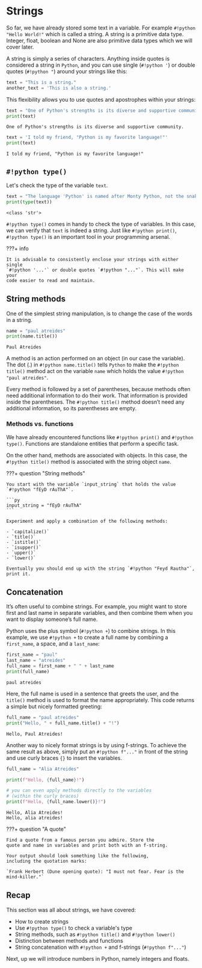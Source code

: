 # Strings

So far, we have already stored some text in a variable. For example 
`#!python "Hello World!"` which is called a string. A string is a primitive data
type. Integer, float, boolean and None are also primitive data types which we 
will cover later.

A string is simply a series of characters. Anything inside quotes is considered
a string in `Python`, and you can use single (`#!python '`) or double 
quotes (`#!python "`)
around your strings like this:

```py
text = "This is a string."
another_text = 'This is also a string.'
```

This flexibility allows you to use quotes and apostrophes within your strings:

```py
text = "One of Python's strengths is its diverse and supportive community."
print(text)
```

```title=">>> Output"
One of Python's strengths is its diverse and supportive community.
```

```py
text = 'I told my friend, "Python is my favorite language!"'
print(text)
```

```title=">>> Output"
I told my friend, "Python is my favorite language!"
```

## `#!python type()`

Let's check the type of the variable `text`.

```py
text = "The language 'Python' is named after Monty Python, not the snake."
print(type(text))
```

```title=">>> Output"
<class 'str'>
```

`#!python type()` comes in handy to check the type of variables. In this 
case, we can verify that `text` is indeed a string. Just like 
`#!python print()`, `#!python type()` 
is an important tool in your programming arsenal.

???+ info

    It is advisable to consistently enclose your strings with either single 
    `#!python '...'` or double quotes `#!python "..."`. This will make your 
    code easier to read and maintain.

## String methods

One of the simplest string manipulation, is to change the case of 
the words in a string.

```py hl_lines="2"
name = "paul atreides"
print(name.title())
```

```title=">>> Output"
Paul Atreides
```

A method is an action performed on an object (in our case the 
variable). The dot (.) in `#!python name.title()` tells `Python` to 
make the `#!python title()` method act on the variable `name` which holds 
the value `#!python "paul atreides"`.

Every method is followed by a set of parentheses, because methods often need
additional information to do their work. That information is
provided inside the parentheses. The `#!python title()` method doesn’t need
any additional information, so its parentheses are empty.

### Methods vs. functions

We have already encountered functions like `#!python print()` and `#!python 
type()`. Functions are standalone entities that perform a specific task.

On the other hand, methods are associated with objects. In this case, the 
`#!python title()` method is associated with the string object `name`.

???+ question "String methods"

    You start with the variable `input_string` that holds the value 
    `#!python "fEyD rAuThA"`. 

    ```py
    input_string = "fEyD rAuThA"
    ```

    Experiment and apply a combination of the following methods:

    - `capitalize()`
    - `title()`
    - `istitle()`
    - `isupper()`
    - `upper()`
    - `lower()`

    Eventually you should end up with the string `#!python "Feyd Rautha"`, 
    print it.
    
## Concatenation

It’s often useful to combine strings. For example, you might want to store
first and last name in separate variables, and then combine them when
you want to display someone’s full name.

Python uses the plus symbol (`#!python +`) to combine strings. In this 
example, we use `#!python +` to create a full name by combining a 
`first_name`, a space, and a `last_name`:

```py
first_name = "paul"
last_name = "atreides"
full_name = first_name + " " + last_name
print(full_name)
```

```title=">>> Output"
paul atreides
```

Here, the full name is used in a sentence that greets the user, and
the `title()` method is used to format the name appropriately. This code
returns a simple but nicely formatted greeting:

```py
full_name = "paul atreides"
print("Hello, " + full_name.title() + "!")
```

```title=">>> Output"
Hello, Paul Atreides!
```

Another way to nicely format strings is by using f-strings. To achieve the same
result as above, simply put an `#!python f"..."` in front of the string and use 
curly braces `{}` to insert the variables. 

```py
full_name = "Alia Atreides"

print(f"Hello, {full_name}!")

# you can even apply methods directly to the variables 
# (within the curly braces)
print(f"Hello, {full_name.lower()}!")
```

```title=">>> Output"
Hello, Alia Atreides!
Hello, alia atreides!
```

???+ question "A quote"

    Find a quote from a famous person you admire. Store the 
    quote and name in variables and print both with an f-string.

    Your output should look something like the following, 
    including the quotation marks: 
    
    `Frank Herbert (Dune opening quote): "I must not fear. Fear is the 
    mind-killer."`

## Recap

This section was all about strings, we have covered:

- How to create strings
- Use `#!python type()` to check a variable's type
- String methods, such as `#!python title()` and `#!python lower()`
- Distinction between methods and functions
- String concatenation with `#!python +` and f-strings (`#!python f"..."`)

Next, up we will introduce numbers in Python, namely integers and floats. 
